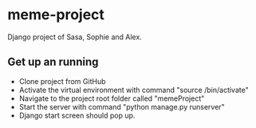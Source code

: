 # meme-project
Django project of Sasa, Sophie and Alex. 


## Get up an running

- Clone project from GitHub
- Activate the virtual environment with command "source <path>/bin/activate"
- Navigate to the project root folder called "memeProject"
- Start the server with command "python manage.py runserver"
- Django start screen should pop up.